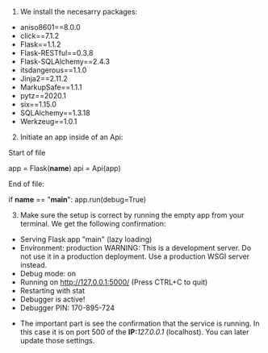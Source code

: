 1. We install the necesarry packages:
- aniso8601==8.0.0
- click==7.1.2
- Flask==1.1.2
- Flask-RESTful==0.3.8
- Flask-SQLAlchemy==2.4.3
- itsdangerous==1.1.0
- Jinja2==2.11.2
- MarkupSafe==1.1.1
- pytz==2020.1
- six==1.15.0
- SQLAlchemy==1.3.18
- Werkzeug==1.0.1

2. Initiate an app inside of an Api:

Start of file

app = Flask(__name__)
api = Api(app)

End of file:

if __name__ == "__main__":
	app.run(debug=True)

3. Make sure the setup is correct by running the empty app from your terminal.
We get the following confirmation:

 * Serving Flask app "main" (lazy loading)
 * Environment: production
   WARNING: This is a development server. Do not use it in a production deployment.
   Use a production WSGI server instead.
 * Debug mode: on
 * Running on http://127.0.0.1:5000/ (Press CTRL+C to quit)
 * Restarting with stat
 * Debugger is active!
 * Debugger PIN: 170-895-724

- The important part is see the confirmation that the service is running. In this case it is on port 500
of the <b>IP:</b><i>127.0.0.1</i> (localhost). You can later update those settings. 

